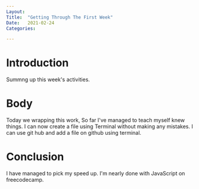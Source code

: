 ```yaml
---
Layout:
Title:	"Getting Through The First Week"
Date:	2021-02-24
Categories:

---
```

# Introduction

Summng up this week's activities.

# Body

Today we wrapping this work, So far I've managed to teach myself knew things.
I can now create a file using Terminal without making any mistakes.
I can use git hub and add a file on github using terminal.

# Conclusion

I have managed to pick my speed up.
I'm nearly done with JavaScript on freecodecamp.